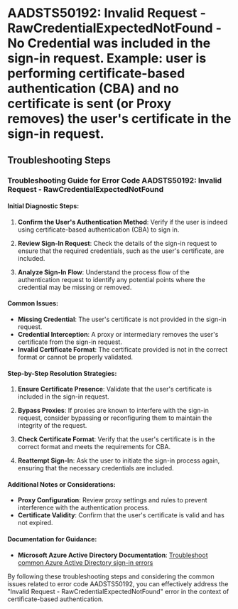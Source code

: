 # AADSTS50192: Invalid Request - RawCredentialExpectedNotFound - No Credential was included in the sign-in request. Example: user is performing certificate-based authentication (CBA) and no certificate is sent (or Proxy removes) the user's certificate in the sign-in request.


## Troubleshooting Steps
### Troubleshooting Guide for Error Code AADSTS50192: Invalid Request - RawCredentialExpectedNotFound

#### Initial Diagnostic Steps:

1. **Confirm the User's Authentication Method**: Verify if the user is indeed using certificate-based authentication (CBA) to sign in.
   
2. **Review Sign-In Request**: Check the details of the sign-in request to ensure that the required credentials, such as the user's certificate, are included.

3. **Analyze Sign-In Flow**: Understand the process flow of the authentication request to identify any potential points where the credential may be missing or removed.

#### Common Issues:

- **Missing Credential**: The user's certificate is not provided in the sign-in request.
- **Credential Interception**: A proxy or intermediary removes the user's certificate from the sign-in request.
- **Invalid Certificate Format**: The certificate provided is not in the correct format or cannot be properly validated.

#### Step-by-Step Resolution Strategies:

1. **Ensure Certificate Presence**: Validate that the user's certificate is included in the sign-in request.

2. **Bypass Proxies**: If proxies are known to interfere with the sign-in request, consider bypassing or reconfiguring them to maintain the integrity of the request.

3. **Check Certificate Format**: Verify that the user's certificate is in the correct format and meets the requirements for CBA.

4. **Reattempt Sign-In**: Ask the user to initiate the sign-in process again, ensuring that the necessary credentials are included.

#### Additional Notes or Considerations:

- **Proxy Configuration**: Review proxy settings and rules to prevent interference with the authentication process.
- **Certificate Validity**: Confirm that the user's certificate is valid and has not expired.

#### Documentation for Guidance:

- **Microsoft Azure Active Directory Documentation**: [Troubleshoot common Azure Active Directory sign-in errors](https://docs.microsoft.com/en-us/azure/active-directory/hybrid/tshoot-sign-in-errors/aadst-error-code-chart#errorCode0x50192)

By following these troubleshooting steps and considering the common issues related to error code AADSTS50192, you can effectively address the "Invalid Request - RawCredentialExpectedNotFound" error in the context of certificate-based authentication.